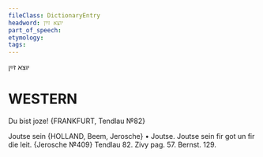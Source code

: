```yaml
---
fileClass: DictionaryEntry
headword: יוצא זײַן
part_of_speech: 
etymology: 
tags: 
---
```

יוצא זײַן

WESTERN
========

Du bist joze!
{FRANKFURT, Tendlau №82}

Joutse sein {HOLLAND, Beem, Jerosche}
	•	Joutse. Joutse sein fir got un fir die leit. {Jerosche №409}
Tendlau 82.
Zivy pag. 57.
Bernst. 129.

